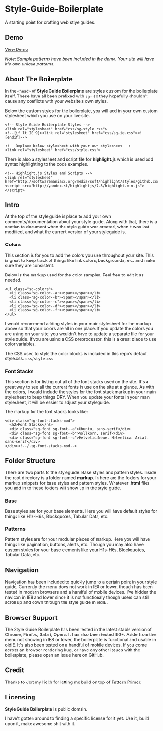Style-Guide-Boilerplate
=======================

A starting point for crafting web stlye guides.

## Demo

[View Demo](http://brettjankord.com/projects/style-guide-boilerplate/)

*Note: Sample patterns have been included in the demo. Your site will have it's own unique patterns.*

## About The Boilerplate

In the `<head>` of **Style Guide Boilerplate** are styles custom for the boilerplate itself. These have all been prefixed with `sg-` so they hopefully shouldn't cause any conflicts with your website's own styles.

Below the custom styles for the boilerplate, you will add in your own custom stylesheet which you use on your live site.

    <!-- Style Guide Boilerplate Styles -->
    <link rel="stylesheet" href="css/sg-style.css">
    <!--[if lt IE 9]><link rel="stylesheet" href="css/sg-ie.css"><![endif]-->
	  
    <!-- Replace below stylesheet with your own stylesheet -->
    <link rel="stylesheet" href="css/style.css">

There is also a stylesheet and script file for **highlight.js** which is used add syntax highlighting to the code examples.

    <!-- Highlight.js Styles and Scripts -->
    <link rel="stylesheet" href="http://softwaremaniacs.org/media/soft/highlight/styles/github.css">
    <script src="http://yandex.st/highlightjs/7.3/highlight.min.js"></script>


## Intro

At the top of the style guide is place to add your own comments/documentation about your style guide. Along with that, there is a section to document when the style guide was created, when it was last modified, and what the current version of your styleguide is.

### Colors
This section is for you to add the colors you use throughout your site. This is great to keep track of things like link colors, backgrounds, etc. and make sure they are consistent.

Below is the markup used for the color samples. Feel free to edit it as needed.

    <ul class="sg-colors">
      <li class="sg-color--a"><span></span></li>
      <li class="sg-color--b"><span></span></li>
      <li class="sg-color--c"><span></span></li>
      <li class="sg-color--d"><span></span></li>
      <li class="sg-color--f"><span></span></li>
    </ul>

I would recommend adding styles in your main stylesheet for the markup above so that your colors are all in one place. If you update the colors you are using on your site, you wouldn't have to update a separate file for your style guide. If you are using a CSS preprocessor, this is a great place to use color variables.

The CSS used to style the color blocks is included in this repo's default style.css. `css/style.css`

### Font Stacks
This section is for listing out all of the font stacks used on the site. It's a great way to see all the current fonts in use on the site at a glance. As with the colors, I would include the styles for the font stack markup in your main stylesheet to keep things DRY. When you update your fonts in your main stylesheet, it will be easier to adjust your styleguide.

The markup for the font stacks looks like:

    <div class="sg-font-stacks-mod">
      <h2>Font Stacks</h2>
      <div class="sg-font sg-font--a">Ubuntu, sans-serif</div>
      <div class="sg-font sg-font--b">Vollkorn, serif</div>
      <div class="sg-font sg-font--c">HelveticaNeue, Helvetica, Arial, sans-serif</div>
    </div><!--/.sg-font-stacks-mod-->

## Folder Structure
 
There are two parts to the styleguide. Base styles and pattern styles. Inside the root directory is a folder named **markup**. In here are the folders for your markup snippets for base styles and pattern styles. Whatever **.html** files you add in to these folders will show up in the style guide.
 
### Base
Base styles are for your base elements. Here you will have default styles for things like H1s-H6s, Blockquotes, Tabular Data, etc.

### Patterns
Pattern styles are for your modular pieces of markup. Here you will have things like pagination, buttons, alerts, etc. Though you may also have custom styles for your base elements like your H1s-H6s, Blockquotes, Tabular Data, etc.

## Navigation

Navigation has been included to quickly jump to a certain point in your style guide. Currently the menu does not work in IE8 or lower, though has been tested in modern browsers and a handful of mobile devices. I've hidden the navicon in IE8 and lower since it is not functionaly though users can still scroll up and down through the style guide in oldIE.

## Browser Support
The Style Guide Boilerplate has been tested in the latest stable version of Chrome, Firefox, Safari, Opera. It has also been tested IE6+. Aside from the menu not showing in IE8 or lower, the boilerplate is functional and usable in oldIE. It's also been tested on a handful of mobile devices. If you come across an browser rendering bug, or have any other issues with the boilerplate, please open an issue here on GitHub.

## Credit
Thanks to Jeremy Keith for letting me build on top of [Pattern Primer](https://github.com/adactio/Pattern-Primer).

## Licensing 
**Style Guide Boilerplate** is public domain. 

I havn't gotten around to finding a specific license for it yet. Use it, build upon it, make awesome shit with it.
